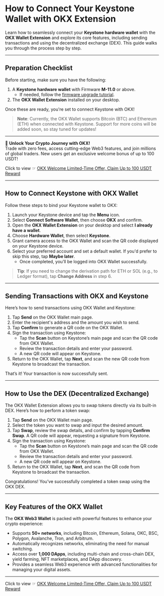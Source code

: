 # How to Connect Your Keystone Wallet with OKX Extension

Learn how to seamlessly connect your **Keystone hardware wallet** with the **OKX Wallet Extension** and explore its core features, including sending transactions and using the decentralized exchange (DEX). This guide walks you through the process step by step.

---

## Preparation Checklist

Before starting, make sure you have the following:

1. A **Keystone hardware wallet** with Firmware **M-11.0** or above.  
   - If needed, follow the [firmware upgrade tutorial](https://support.keyst.one/getting-started/firmware-upgrading).  
2. The **OKX Wallet Extension** installed on your desktop.  

Once these are ready, you're set to connect Keystone with OKX!

> **Note**: Currently, the OKX Wallet supports Bitcoin (BTC) and Ethereum (ETH) when connected with Keystone. Support for more coins will be added soon, so stay tuned for updates!

---

🚀 **Unlock Your Crypto Journey with OKX!**  
Trade with zero fees, access cutting-edge Web3 features, and join millions of global traders. New users get an exclusive welcome bonus of up to 100 USDT!  

Click to view ☞ [OKX Welcome Limited-Time Offer, Claim Up to 100 USDT Reward](https://bit.ly/OKXe)

---

## How to Connect Keystone with OKX Wallet

Follow these steps to bind your Keystone wallet to OKX:

1. Launch your Keystone device and tap the **Menu** icon.  
2. Select **Connect Software Wallet**, then choose **OKX** and confirm.  
3. Open the **OKX Wallet Extension** on your desktop and select **I already have a wallet**.  
4. Choose **Hardware Wallet**, then select **Keystone**.  
5. Grant camera access to the OKX Wallet and scan the QR code displayed on your Keystone device.  
6. Select your preferred account and set a default wallet. If you'd prefer to skip this step, tap **Maybe later**.  
   - Once completed, you’ll be logged into OKX Wallet successfully.  

> **Tip**: If you need to change the derivation path for ETH or SOL (e.g., to Ledger format), tap **Change Address** in step 6.

---

## Sending Transactions with OKX and Keystone

Here’s how to send transactions using OKX Wallet and Keystone:

1. Tap **Send** on the OKX Wallet main page.  
2. Enter the recipient's address and the amount you wish to send.  
3. Tap **Confirm** to generate a QR code on the OKX Wallet.  
4. Sign the transaction using Keystone:  
   - Tap the **Scan** button on Keystone’s main page and scan the QR code from OKX Wallet.  
   - Review the transaction details and enter your password.  
   - A new QR code will appear on Keystone.  
5. Return to the OKX Wallet, tap **Next**, and scan the new QR code from Keystone to broadcast the transaction.

That’s it! Your transaction is now successfully sent.

---

## How to Use the DEX (Decentralized Exchange)

The OKX Wallet Extension allows you to swap tokens directly via its built-in DEX. Here’s how to perform a token swap:

1. Tap **Send** on the OKX Wallet main page.  
2. Select the token you want to swap and input the desired amount.  
3. Tap **Swap**, review the swap details, and confirm by tapping **Confirm Swap**. A QR code will appear, requesting a signature from Keystone.  
4. Sign the transaction using Keystone:  
   - Tap the **Scan** button on Keystone’s main page and scan the QR code from OKX Wallet.  
   - Review the transaction details and enter your password.  
   - A new QR code will appear on Keystone.  
5. Return to the OKX Wallet, tap **Next**, and scan the QR code from Keystone to broadcast the transaction.

Congratulations! You’ve successfully completed a token swap using the OKX DEX.

---

## Key Features of the OKX Wallet

The **OKX Web3 Wallet** is packed with powerful features to enhance your crypto experience:

- Supports **50+ networks**, including Bitcoin, Ethereum, Solana, OKC, BSC, Polygon, Avalanche, Tron, and Arbitrum.  
- Automatically recognizes networks, eliminating the need for manual switching.  
- Access over **1,000 DApps**, including multi-chain and cross-chain DEX, yield farming, NFT marketplaces, and DApp discovery.  
- Provides a seamless Web3 experience with advanced functionalities for managing your digital assets.

---

Click to view ☞ [OKX Welcome Limited-Time Offer, Claim Up to 100 USDT Reward](https://bit.ly/OKXe)
